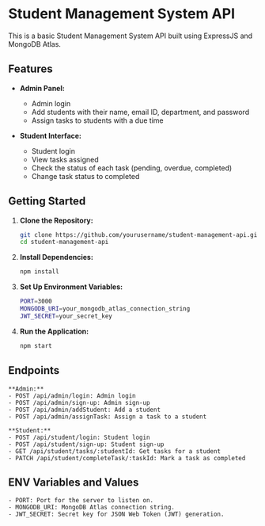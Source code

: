 # Student Management System API

This is a basic Student Management System API built using ExpressJS and MongoDB Atlas.

## Features

- **Admin Panel:**
  - Admin login
  - Add students with their name, email ID, department, and password
  - Assign tasks to students with a due time

- **Student Interface:**
  - Student login
  - View tasks assigned
  - Check the status of each task (pending, overdue, completed)
  - Change task status to completed

## Getting Started

1. **Clone the Repository:**
   ```bash
   git clone https://github.com/yourusername/student-management-api.git
   cd student-management-api

2. **Install Dependencies:**
    ```bash
   npm install

2. **Set Up Environment Variables:**
    ```bash
   PORT=3000
   MONGODB_URI=your_mongodb_atlas_connection_string
   JWT_SECRET=your_secret_key

3. **Run the Application:**
    ```bash
   npm start

## Endpoints
    **Admin:**
    - POST /api/admin/login: Admin login
    - POST /api/admin/sign-up: Admin sign-up
    - POST /api/admin/addStudent: Add a student
    - POST /api/admin/assignTask: Assign a task to a student

    **Student:**
    - POST /api/student/login: Student login
    - POST /api/student/sign-up: Student sign-up
    - GET /api/student/tasks/:studentId: Get tasks for a student
    - PATCH /api/student/completeTask/:taskId: Mark a task as completed

## ENV Variables and Values
    - PORT: Port for the server to listen on.
    - MONGODB_URI: MongoDB Atlas connection string.
    - JWT_SECRET: Secret key for JSON Web Token (JWT) generation.



